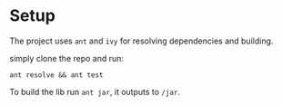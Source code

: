 # Setup

The project uses `ant` and `ivy` for resolving dependencies and
building.

simply clone the repo and run:

```
ant resolve && ant test
```

To build the lib run `ant jar`, it outputs to `/jar`.
